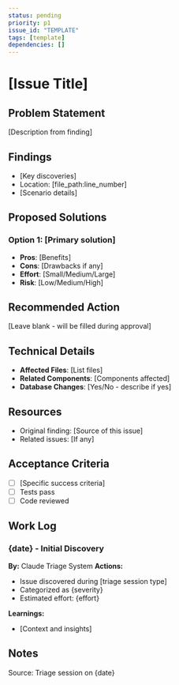```yaml
---
status: pending
priority: p1
issue_id: "TEMPLATE"
tags: [template]
dependencies: []
---
```


# [Issue Title]

## Problem Statement
[Description from finding]

## Findings
- [Key discoveries]
- Location: [file_path:line_number]
- [Scenario details]

## Proposed Solutions

### Option 1: [Primary solution]
- **Pros**: [Benefits]
- **Cons**: [Drawbacks if any]
- **Effort**: [Small/Medium/Large]
- **Risk**: [Low/Medium/High]

## Recommended Action
[Leave blank - will be filled during approval]

## Technical Details
- **Affected Files**: [List files]
- **Related Components**: [Components affected]
- **Database Changes**: [Yes/No - describe if yes]

## Resources
- Original finding: [Source of this issue]
- Related issues: [If any]

## Acceptance Criteria
- [ ] [Specific success criteria]
- [ ] Tests pass
- [ ] Code reviewed

## Work Log

### {date} - Initial Discovery
**By:** Claude Triage System
**Actions:**
- Issue discovered during [triage session type]
- Categorized as {severity}
- Estimated effort: {effort}

**Learnings:**
- [Context and insights]

## Notes
Source: Triage session on {date}